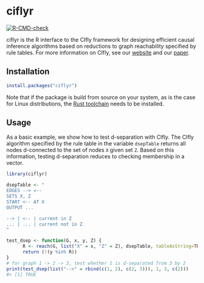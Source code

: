 
<!-- README.md is generated from README.Rmd. Please edit that file -->

# ciflyr

<!-- badges: start -->

[![R-CMD-check](https://github.com/mwien/CIfly/actions/workflows/R-CMD-check.yaml/badge.svg)](https://github.com/mwien/CIfly/actions/workflows/R-CMD-check.yaml)
<!-- badges: end -->

ciflyr is the R interface to the CIfly framework for designing efficient
causal inference algorithms based on reductions to graph reachability
specified by rule tables. For more information on CIfly, see our
[website](https://cifly.pages.dev/) and our
[paper](https://arxiv.org/abs/2506.15758).

## Installation

``` r
install.packages("ciflyr")
```

Note that if the package is build from source on your system, as is the
case for Linux distributions, the [Rust toolchain](https://rustup.rs/)
needs to be installed.

## Usage

As a basic example, we show how to test d-separation with CIfly. The
CIfly algorithm specified by the rule table in the variable `dsepTable`
returns all nodes d-connected to the set of nodes `X` given set `Z`.
Based on this information, testing d-separation reduces to checking
membership in a vector.

``` r
library(ciflyr)

dsepTable <- "
EDGES --> <--
SETS X, Z
START <-- AT X
OUTPUT ...

--> | <-- | current in Z
... | ... | current not in Z
"

test_dsep <- function(G, x, y, Z) {
      R <- reach(G, list("X" = x, "Z" = Z), dsepTable, tableAsString=TRUE)
      return (!(y %in% R))
}
# for graph 1 -> 2 -> 3, test whether 1 is d-separated from 3 by 2
print(test_dsep(list("-->" = rbind(c(1, 2), c(2, 3))), 1, 3, c(2)))
#> [1] TRUE
```
